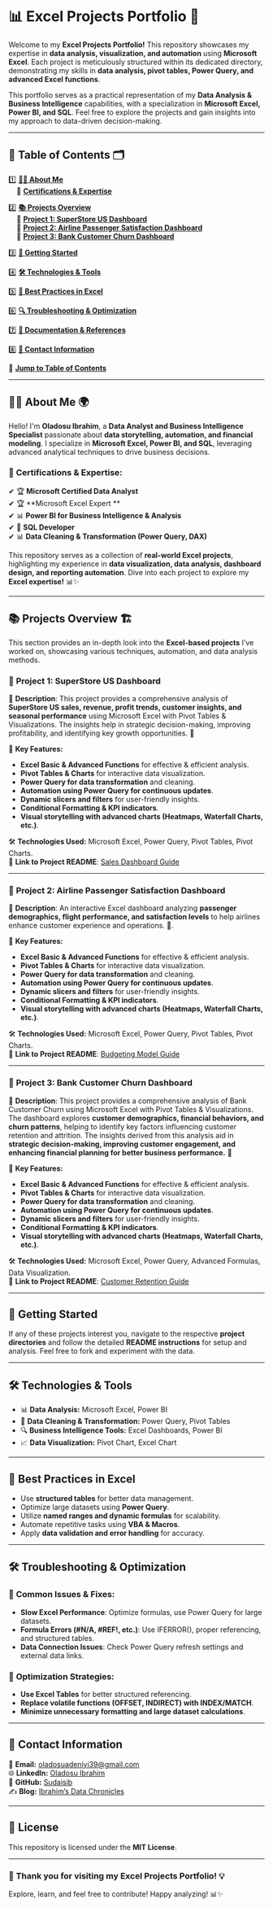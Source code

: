 
# 📊 **Excel Projects Portfolio** 🚀  

Welcome to my **Excel Projects Portfolio!** This repository showcases my expertise in **data analysis, visualization, and automation** using **Microsoft Excel**. Each project is meticulously structured within its dedicated directory, demonstrating my skills in **data analysis, pivot tables, Power Query, and advanced Excel functions**.

This portfolio serves as a practical representation of my **Data Analysis & Business Intelligence** capabilities, with a specialization in **Microsoft Excel, Power BI, and SQL**. Feel free to explore the projects and gain insights into my approach to data-driven decision-making.

---
## 📌 **Table of Contents** 🗂️  

1️⃣ **[👨‍💻 About Me](#-about-me)**  
&nbsp;&nbsp;&nbsp;&nbsp;🔹 **[Certifications & Expertise](#-certifications--expertise)**  

2️⃣ **[📚 Projects Overview](#-projects-overview)**  
&nbsp;&nbsp;&nbsp;&nbsp;🔹 **[Project 1: SuperStore US Dashboard](#-project-1-superstore-us-dashboard)**  
&nbsp;&nbsp;&nbsp;&nbsp;🔹 **[Project 2: Airline Passenger Satisfaction Dashboard](#-project-2-airline-passenger-satisfaction-dashboard)**  
&nbsp;&nbsp;&nbsp;&nbsp;🔹 **[Project 3: Bank Customer Churn Dashboard](#-project-3-bank-customer-churn-dashboard)**  

3️⃣ **[📂 Getting Started](#-getting-started)**  

4️⃣ **[🛠 Technologies & Tools](#-technologies--tools)**  

5️⃣ **[🔐 Best Practices in Excel](#-best-practices-in-excel)**  

6️⃣ **[🔍 Troubleshooting & Optimization](#-troubleshooting--optimization)**  

7️⃣ **[📜 Documentation & References](#-documentation--references)**  

8️⃣ **[📩 Contact Information](#-contact-information)**  

📖 **[Jump to Table of Contents](#-table-of-contents)**  

---
## 👨‍💻 **About Me** 🌍  

Hello! I'm **Oladosu Ibrahim**, a **Data Analyst and Business Intelligence Specialist** passionate about **data storytelling, automation, and financial modeling**. I specialize in **Microsoft Excel, Power BI, and SQL**, leveraging advanced analytical techniques to drive business decisions.

### 🔹 **Certifications & Expertise:**  
✔ 🏆 **Microsoft Certified Data Analyst**  
✔ 🏆 **Microsoft Excel Expert **  
✔ 📊 **Power BI for Business Intelligence & Analysis**  
✔ 📂 **SQL Developer**   
✔ 📊 **Data Cleaning & Transformation (Power Query, DAX)**    

This repository serves as a collection of **real-world Excel projects**, highlighting my experience in **data visualization, data analysis, dashboard design, and reporting automation**. Dive into each project to explore my **Excel expertise!** 📊✨  

---

## 📚 **Projects Overview** 🏗️  

This section provides an in-depth look into the **Excel-based projects** I’ve worked on, showcasing various techniques, automation, and data analysis methods.

### 🔹 **Project 1: SuperStore US Dashboard**  
📌 **Description**: This project provides a comprehensive analysis of **SuperStore US sales, revenue, profit trends, customer insights, and seasonal performance** using Microsoft Excel with Pivot Tables & Visualizations. The insights help in strategic decision-making, improving profitability, and identifying key growth opportunities. 🚀

🔹 **Key Features:**  
- **Excel Basic & Advanced Functions** for effective & efficient analysis.  
- **Pivot Tables & Charts** for interactive data visualization.  
- **Power Query for data transformation** and cleaning.  
- **Automation using Power Query for continuous updates**.  
- **Dynamic slicers and filters** for user-friendly insights.  
- **Conditional Formatting & KPI indicators**.
- **Visual storytelling with advanced charts (Heatmaps, Waterfall Charts, etc.)**.

🛠 **Technologies Used:** Microsoft Excel, Power Query, Pivot Tables, Pivot Charts.  
📖 **Link to Project README**: [Sales Dashboard Guide](#)  

---

### 🔹 **Project 2: Airline Passenger Satisfaction Dashboard**  
📌 **Description**: An interactive Excel dashboard analyzing **passenger demographics, flight performance, and satisfaction levels** to help airlines enhance customer experience and operations. 🚀.

🔹 **Key Features:**  
- **Excel Basic & Advanced Functions** for effective & efficient analysis.  
- **Pivot Tables & Charts** for interactive data visualization.  
- **Power Query for data transformation** and cleaning.  
- **Automation using Power Query for continuous updates**.  
- **Dynamic slicers and filters** for user-friendly insights.  
- **Conditional Formatting & KPI indicators**.
- **Visual storytelling with advanced charts (Heatmaps, Waterfall Charts, etc.)**.

🛠 **Technologies Used:** Microsoft Excel, Power Query, Pivot Tables, Pivot Charts.  
📖 **Link to Project README**: [Budgeting Model Guide](#)  

---

### 🔹 **Project 3: Bank Customer Churn Dashboard**  
📌 **Description**: This project provides a comprehensive analysis of Bank Customer Churn using Microsoft Excel with Pivot Tables & Visualizations. The dashboard explores **customer demographics, financial behaviors, and churn patterns**, helping to identify key factors influencing customer retention and attrition. The insights derived from this analysis aid in **strategic decision-making, improving customer engagement, and enhancing financial planning for better business performance.** 🚀

🔹 **Key Features:**  
- **Excel Basic & Advanced Functions** for effective & efficient analysis.  
- **Pivot Tables & Charts** for interactive data visualization.  
- **Power Query for data transformation** and cleaning.  
- **Automation using Power Query for continuous updates**.  
- **Dynamic slicers and filters** for user-friendly insights.  
- **Conditional Formatting & KPI indicators**.
- **Visual storytelling with advanced charts (Heatmaps, Waterfall Charts, etc.)**.

🛠 **Technologies Used:** Microsoft Excel, Power Query, Advanced Formulas, Data Visualization.  
📖 **Link to Project README**: [Customer Retention Guide](#)  

---

## 📂 **Getting Started**  

If any of these projects interest you, navigate to the respective **project directories** and follow the detailed **README instructions** for setup and analysis. Feel free to fork and experiment with the data.

---

## 🛠 **Technologies & Tools**  

- 📊 **Data Analysis:** Microsoft Excel, Power BI  
- 📂 **Data Cleaning & Transformation:** Power Query, Pivot Tables  
- 🔍 **Business Intelligence Tools:** Excel Dashboards, Power BI  
- 📈 **Data Visualization:** Pivot Chart, Excel Chart 

---
## 🔐 **Best Practices in Excel**  

- Use **structured tables** for better data management.  
- Optimize large datasets using **Power Query**.  
- Utilize **named ranges and dynamic formulas** for scalability.  
- Automate repetitive tasks using **VBA & Macros**.  
- Apply **data validation and error handling** for accuracy.  

---

## 🛠 **Troubleshooting & Optimization**  

### 🔹 **Common Issues & Fixes:**  
- **Slow Excel Performance**: Optimize formulas, use Power Query for large datasets.  
- **Formula Errors (#N/A, #REF!, etc.)**: Use IFERROR(), proper referencing, and structured tables.  
- **Data Connection Issues**: Check Power Query refresh settings and external data links.  

### 🔹 **Optimization Strategies:**  
- **Use Excel Tables** for better structured referencing.  
- **Replace volatile functions (OFFSET, INDIRECT) with INDEX/MATCH**.  
- **Minimize unnecessary formatting and large dataset calculations**.  

---

## 📩 **Contact Information**  

📧 **Email:** [oladosuadeniyi39@gmail.com](mailto:oladosuadeniyi39@gmail.com)  
🌐 **LinkedIn:** [Oladosu Ibrahim](https://www.linkedin.com/in/oladosu-ibrahim)  
📂 **GitHub:** [Sudaisib](https://github.com/Sudaisib)  
✍️ **Blog:** [Ibrahim’s Data Chronicles](https://sudais.hashnode.dev/)  

---
## 📜 **License**  

This repository is licensed under the **MIT License**.  

---

### 🚀 **Thank you for visiting my Excel Projects Portfolio!** 💡  

Explore, learn, and feel free to contribute! Happy analyzing! 📊✨

